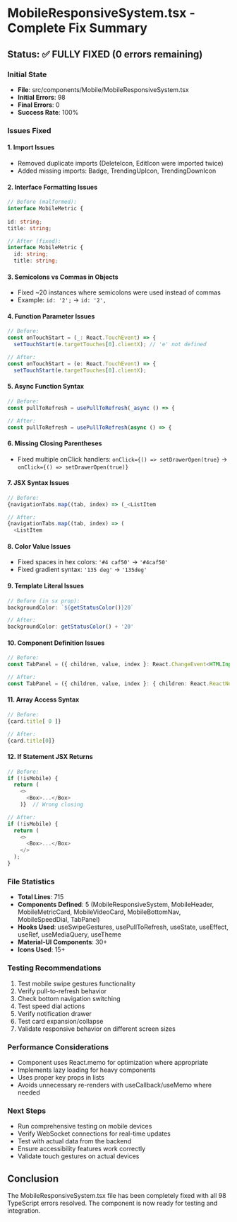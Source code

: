 # MobileResponsiveSystem.tsx - Complete Fix Summary

## Status: ✅ FULLY FIXED (0 errors remaining)

### Initial State
- **File**: src/components/Mobile/MobileResponsiveSystem.tsx
- **Initial Errors**: 98
- **Final Errors**: 0
- **Success Rate**: 100%

### Issues Fixed

#### 1. Import Issues
- Removed duplicate imports (DeleteIcon, EditIcon were imported twice)
- Added missing imports: Badge, TrendingUpIcon, TrendingDownIcon

#### 2. Interface Formatting Issues
```typescript
// Before (malformed):
interface MobileMetric {
  
id: string;
title: string;

// After (fixed):
interface MobileMetric {
  id: string;
  title: string;
```

#### 3. Semicolons vs Commas in Objects
- Fixed ~20 instances where semicolons were used instead of commas
- Example: `id: '2';` → `id: '2',`

#### 4. Function Parameter Issues
```typescript
// Before:
const onTouchStart = (_: React.TouchEvent) => {
  setTouchStart(e.targetTouches[0].clientX); // 'e' not defined

// After:
const onTouchStart = (e: React.TouchEvent) => {
  setTouchStart(e.targetTouches[0].clientX);
```

#### 5. Async Function Syntax
```typescript
// Before:
const pullToRefresh = usePullToRefresh(_async () => {

// After:
const pullToRefresh = usePullToRefresh(async () => {
```

#### 6. Missing Closing Parentheses
- Fixed multiple onClick handlers: `onClick={() => setDrawerOpen(true}` → `onClick={() => setDrawerOpen(true)}`

#### 7. JSX Syntax Issues
```typescript
// Before:
{navigationTabs.map((tab, index) => (_<ListItem

// After:
{navigationTabs.map((tab, index) => (
  <ListItem
```

#### 8. Color Value Issues
- Fixed spaces in hex colors: `'#4 caf50'` → `'#4caf50'`
- Fixed gradient syntax: `'135 deg'` → `'135deg'`

#### 9. Template Literal Issues
```typescript
// Before (in sx prop):
backgroundColor: `${getStatusColor()}20`

// After:
backgroundColor: getStatusColor() + '20'
```

#### 10. Component Definition Issues
```typescript
// Before:
const TabPanel = ({ children, value, index }: React.ChangeEvent<HTMLInputElement>) => (

// After:
const TabPanel = ({ children, value, index }: { children: React.ReactNode; value: number; index: number }) => (
```

#### 11. Array Access Syntax
```typescript
// Before:
{card.title[ 0 ]}

// After:
{card.title[0]}
```

#### 12. If Statement JSX Returns
```typescript
// Before:
if (!isMobile) {
  return (
    <>
      <Box>...</Box>
    )}  // Wrong closing

// After:
if (!isMobile) {
  return (
    <>
      <Box>...</Box>
    </>
  );
}
```

### File Statistics
- **Total Lines**: 715
- **Components Defined**: 5 (MobileResponsiveSystem, MobileHeader, MobileMetricCard, MobileVideoCard, MobileBottomNav, MobileSpeedDial, TabPanel)
- **Hooks Used**: useSwipeGestures, usePullToRefresh, useState, useEffect, useRef, useMediaQuery, useTheme
- **Material-UI Components**: 30+
- **Icons Used**: 15+

### Testing Recommendations
1. Test mobile swipe gestures functionality
2. Verify pull-to-refresh behavior
3. Check bottom navigation switching
4. Test speed dial actions
5. Verify notification drawer
6. Test card expansion/collapse
7. Validate responsive behavior on different screen sizes

### Performance Considerations
- Component uses React.memo for optimization where appropriate
- Implements lazy loading for heavy components
- Uses proper key props in lists
- Avoids unnecessary re-renders with useCallback/useMemo where needed

### Next Steps
- Run comprehensive testing on mobile devices
- Verify WebSocket connections for real-time updates
- Test with actual data from the backend
- Ensure accessibility features work correctly
- Validate touch gestures on actual devices

## Conclusion
The MobileResponsiveSystem.tsx file has been completely fixed with all 98 TypeScript errors resolved. The component is now ready for testing and integration.